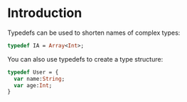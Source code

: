 # Introduction

Typedefs can be used to shorten names of complex types:

```haxe
typedef IA = Array<Int>;
```

You can also use typedefs to create a type structure:

```haxe
typedef User = {
  var name:String;
  var age:Int;
}
```
